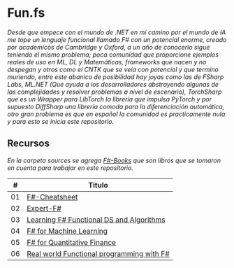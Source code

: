 # Fun.fs

_Desde que empece con el mundo de .NET en mí camino por el mundo de IA me tope un lenguaje funcional llamado F# con un potencial enorme, creado por academicos de Cambridge y Oxford, a un año de conocerlo sigue teniendo el mismo problema; poca comunidad que proporcione ejemplos reales de uso en ML, DL y Matemáticas, frameworks que nacen y no despegan y otros como el CNTK que se veía con potencial y que termino muriendo, entre este abanico de posibilidad hay joyas como las de FSharp Labs, ML.NET (Que ayuda a los desarrolladores abstrayendo algunas de las complejidades y resolver problemas a nivel de escenario), TorchSharp que es un Wrapper para LibTorch la librería que impulsa PyTorch y por supuesto DiffSharp una librería comoda para la diferenciación automática, otro gran problema es que en español la comunidad es practicamente nula y para esto se inicia este repositorio._

## Recursos  

_En la carpeta sources se agrega [F#-Books]() que son libros que se tomaron en cuenta para trabajar en este repositorio._

| # | Titulo |
|---| ------------------------------------------------------|
|01|[F#-Cheatsheet](https://leetcode.com/problems/two-sum/) 
|02|[Expert-F#](https://leetcode.com/problems/add-two-numbers/) 
|03|[Learning F# Functional DS and Algorithms](https://leetcode.com/problems/longest-substring-without-repeating-characters/) 
|04|[F# for Machine Learning](https://leetcode.com/problems/two-sum/) 
|05|[F# for Quantitative Finance](https://leetcode.com/problems/two-sum/) 
|06|[Real world Functional programming with F#](https://leetcode.com/problems/two-sum/) 

